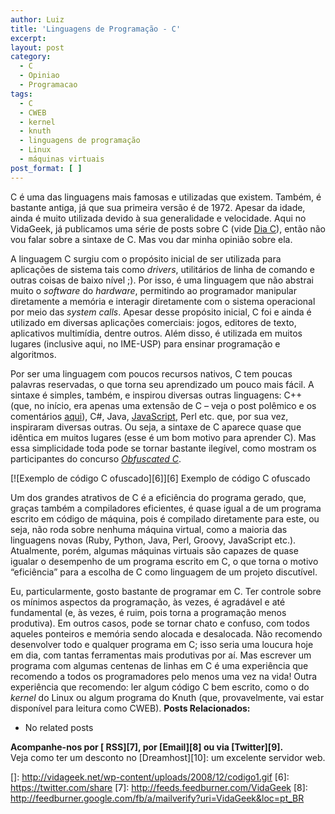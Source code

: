 ```yaml
---
author: Luiz
title: 'Linguagens de Programação - C'
excerpt:
layout: post
category:
  - C
  - Opiniao
  - Programacao
tags:
  - C
  - CWEB
  - kernel
  - knuth
  - linguagens de programação
  - Linux
  - máquinas virtuais
post_format: [ ]
---
```

C é uma das linguagens mais famosas e utilizadas que existem. Também, é bastante antiga, já que sua primeira versão é de 1972. Apesar da idade, ainda é muito utilizada devido à sua generalidade e velocidade. Aqui no VidaGeek, já publicamos uma série de posts sobre C (vide [Dia C][1]), então não vou falar sobre a sintaxe de C. Mas vou dar minha opinião sobre ela.



A linguagem C surgiu com o propósito inicial de ser utilizada para aplicações de sistema tais como *drivers*, utilitários de linha de comando e outras coisas de baixo nível ;). Por isso, é uma linguagem que não abstrai muito o *software* do *hardware*, permitindo ao programador manipular diretamente a memória e interagir diretamente com o sistema operacional por meio das *system calls*. Apesar desse propósito inicial, C foi e ainda é utilizado em diversas aplicações comerciais: jogos, editores de texto, aplicativos multimídia, dentre outros. Além disso, é utilizada em muitos lugares (inclusive aqui, no IME-USP) para ensinar programação e algoritmos.

Por ser uma linguagem com poucos recursos nativos, C tem poucas palavras reservadas, o que torna seu aprendizado um pouco mais fácil. A sintaxe é simples, também, e inspirou diversas outras linguagens: C++ (que, no início, era apenas uma extensão de C – veja o post polêmico e os comentários [aqui][2]), C#, Java, [JavaScript][3], Perl etc. que, por sua vez, inspiraram diversas outras. Ou seja, a sintaxe de C aparece quase que idêntica em muitos lugares (esse é um bom motivo para aprender C). Mas essa simplicidade toda pode se tornar bastante ilegível, como mostram os participantes do concurso *[Obfuscated C][4]*.

[![Exemplo de código C ofuscado][6]][6]
Exemplo de código C ofuscado

Um dos grandes atrativos de C é a eficiência do programa gerado, que, graças também a compiladores eficientes, é quase igual a de um programa escrito em código de máquina, pois é compilado diretamente para este, ou seja, não roda sobre nenhuma máquina virtual, como a maioria das linguagens novas (Ruby, Python, Java, Perl, Groovy, JavaScript etc.). Atualmente, porém, algumas máquinas virtuais são capazes de quase igualar o desempenho de um programa escrito em C, o que torna o motivo “eficiência” para a escolha de C como linguagem de um projeto discutível.

Eu, particularmente, gosto bastante de programar em C. Ter controle sobre os mínimos aspectos da programação, às vezes, é agradável e até fundamental (e, às vezes, é ruim, pois torna a programação menos produtiva). Em outros casos, pode se tornar chato e confuso, com todos aqueles ponteiros e memória sendo alocada e desalocada. Não recomendo desenvolver todo e qualquer programa em C; isso seria uma loucura hoje em dia, com tantas ferramentas mais produtivas por aí. Mas escrever um programa com algumas centenas de linhas em C é uma experiência que recomendo a todos os programadores pelo menos uma vez na vida! Outra experiência que recomendo: ler algum código C bem escrito, como o do *kernel* do Linux ou algum programa do Knuth (que, provavelmente, vai estar disponível para leitura como CWEB). 
**Posts Relacionados:** 
*   No related posts









**Acompanhe-nos por [ RSS][7], por [Email][8] ou via [Twitter][9].**  
Veja como ter um desconto no [Dreamhost][10]: um excelente servidor web.

 [1]: http://vidageek.net/series/
 [2]: http://vidageek.net/2008/08/18/linguagens-de-programacao-c/
 [3]: http://vidageek.net/2008/10/22/linguagens-de-programacao-javascript/
 [4]: http://www.ioccc.org/
 []: http://vidageek.net/wp-content/uploads/2008/12/codigo1.gif
 [6]: https://twitter.com/share
 [7]: http://feeds.feedburner.com/VidaGeek
 [8]: http://feedburner.google.com/fb/a/mailverify?uri=VidaGeek&loc=pt_BR


